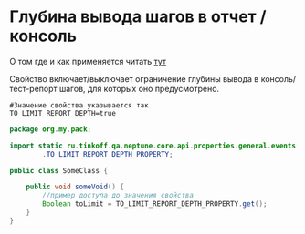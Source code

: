 # Глубина вывода шагов в отчет / консоль

О том где и как применяется читать [тут](../../core/steps/annotations/@MaxDepthOfReporting.md)

Свойство включает/выключает ограничение глубины вывода в консоль/тест-репорт шагов, для которых оно предусмотрено.

```properties
#Значение свойства указывается так
TO_LIMIT_REPORT_DEPTH=true
```

```java
package org.my.pack;

import static ru.tinkoff.qa.neptune.core.api.properties.general.events.ToLimitReportDepth
        .TO_LIMIT_REPORT_DEPTH_PROPERTY;

public class SomeClass {

    public void someVoid() {
        //пример доступа до значения свойства
        Boolean toLimit = TO_LIMIT_REPORT_DEPTH_PROPERTY.get();
    }
}
```

